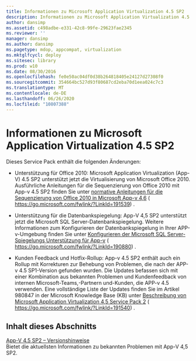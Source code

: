 ```yaml
---
title: Informationen zu Microsoft Application Virtualization 4.5 SP2
description: Informationen zu Microsoft Application Virtualization 4.5 SP2
author: dansimp
ms.assetid: c498adbe-e331-42c8-99fe-29623fae2345
ms.reviewer: ''
manager: dansimp
ms.author: dansimp
ms.pagetype: mdop, appcompat, virtualization
ms.mktglfcycl: deploy
ms.sitesec: library
ms.prod: w10
ms.date: 08/30/2016
ms.openlocfilehash: fe0e50ac04df0d38b264818405e24127d27308f0
ms.sourcegitcommit: 354664bc527d93f80687cd2eba70d1eea024c7c3
ms.translationtype: MT
ms.contentlocale: de-DE
ms.lasthandoff: 06/26/2020
ms.locfileid: "10807388"
---
```

# Informationen zu Microsoft Application Virtualization 4.5 SP2


Dieses Service Pack enthält die folgenden Änderungen:

-   Unterstützung für Office 2010: Microsoft Application Virtualization (App-V) 4.5 SP2 unterstützt jetzt die Virtualisierung von Microsoft Office 2010. Ausführliche Anleitungen für die Sequenzierung von Office 2010 mit App-v 4.5 SP2 finden Sie unter [normative Anleitungen für die Sequenzierung von Office 2010 in Microsoft App-v 4,6](https://go.microsoft.com/fwlink/?LinkId=191539) ( https://go.microsoft.com/fwlink/?LinkId=191539) .

-   Unterstützung für die Datenbankspiegelung: App-V 4,5 SP2 unterstützt jetzt die Microsoft SQL Server-Datenbankspiegelung. Weitere Informationen zum Konfigurieren der Datenbankspiegelung in Ihrer APP-v-Umgebung finden Sie unter [Konfigurieren der Microsoft SQL Server-Spiegelungs Unterstützung für App-v](https://go.microsoft.com/fwlink/?LinkId=190880) ( https://go.microsoft.com/fwlink/?LinkId=190880) .

-   Kunden Feedback und Hotfix-Rollup: App-v 4.5 SP2 enthält auch ein Rollup mit Korrekturen zur Behebung von Problemen, die nach der APP-v 4.5 SP1-Version gefunden wurden. Die Updates befassen sich mit einer Kombination aus bekannten Problemen und Kundenfeedback von internen Microsoft-Teams,-Partnern und-Kunden, die APP-v 4.5 verwenden. Eine vollständige Liste der Updates finden Sie im Artikel 980847 in der Microsoft Knowledge Base (KB) unter [Beschreibung von Microsoft Application Virtualization 4,5 Service Pack 2](https://go.microsoft.com/fwlink/?LinkId=191540) ( https://go.microsoft.com/fwlink/?LinkId=191540) .

## Inhalt dieses Abschnitts


<a href="" id="app-v-4-5-sp2-release-notes"></a>[App-V 4.5 SP2 – Versionshinweise](app-v-45-sp2-release-notes.md)  
Bietet die aktuellsten Informationen zu bekannten Problemen mit App-V 4,5 SP2.

 

 






